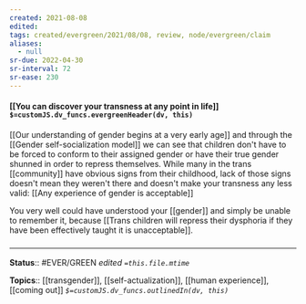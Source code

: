 ```yaml
---
created: 2021-08-08
edited: 
tags: created/evergreen/2021/08/08, review, node/evergreen/claim
aliases:
  - null
sr-due: 2022-04-30
sr-interval: 72
sr-ease: 230
---
```


#### [[You can discover your transness at any point in life]] `$=customJS.dv_funcs.evergreenHeader(dv, this)`

[[Our understanding of gender begins at a very early age]] and through the [[Gender self-socialization model]] we can see that children don't have to be forced to conform to their assigned gender or have their true gender shunned in order to repress themselves. While many in the trans [[community]] have obvious signs from their childhood,
lack of those signs doesn't mean they weren't there and doesn't make your transness any less valid:
[[Any experience of gender is acceptable]]

You very well could have understood your [[gender]] and simply be unable to remember it,
because [[Trans children will repress their dysphoria if they have been effectively taught it is unacceptable]].

### <hr class="footnote"/>

**Status**:: #EVER/GREEN 
*edited `=this.file.mtime`*

**Topics**:: [[transgender]], [[self-actualization]], [[human experience]], [[coming out]]
*`$=customJS.dv_funcs.outlinedIn(dv, this)`*

